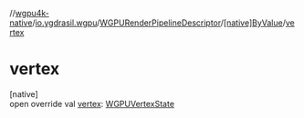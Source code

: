//[wgpu4k-native](../../../../index.md)/[io.ygdrasil.wgpu](../../index.md)/[WGPURenderPipelineDescriptor](../index.md)/[[native]ByValue](index.md)/[vertex](vertex.md)

# vertex

[native]\
open override val [vertex](vertex.md): [WGPUVertexState](../../-w-g-p-u-vertex-state/index.md)